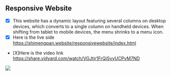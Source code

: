 ## Responsive Website
- [X] This website has a dynamic layout featuring several columns on desktop devices, which converts to a single column on handheld devices. When shifting from tablet to mobile devices, the menu shrinks to a menu icon.
- [X] Here is the live side https://shimengpan.website/responsivewebsite/index.html
- [X]Here is the video link https://share.vidyard.com/watch/VGJtjr1FrQjSvyUCPvM7ND
<img src="images/overall.jpg" />